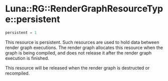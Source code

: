 # Luna::RG::RenderGraphResourceType::persistent

```c++
persistent = 1
```

This resource is persistent. Such resources are used to hold data between render graph executions. The render graph allocates this resource when the graph is being compiled, and does not release it after the render graph execution is finished. 

This resource will be released when the render graph is destructed or recompiled. 

